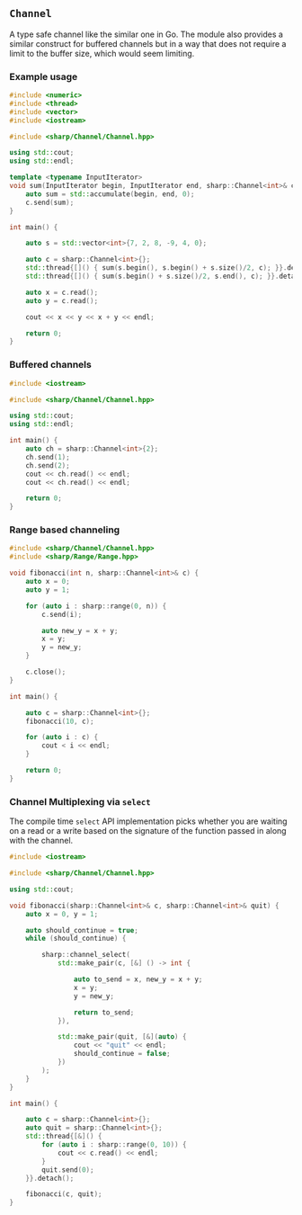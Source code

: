 `Channel`
---------

A type safe channel like the similar one in Go.  The module also provides a
similar construct for buffered channels but in a way that does not require a
limit to the buffer size, which would seem limiting.

### Example usage

```c++
#include <numeric>
#include <thread>
#include <vector>
#include <iostream>

#include <sharp/Channel/Channel.hpp>

using std::cout;
using std::endl;

template <typename InputIterator>
void sum(InputIterator begin, InputIterator end, sharp::Channel<int>& c) {
    auto sum = std::accumulate(begin, end, 0);
    c.send(sum);
}

int main() {

    auto s = std::vector<int>{7, 2, 8, -9, 4, 0};

    auto c = sharp::Channel<int>{};
    std::thread{[]() { sum(s.begin(), s.begin() + s.size()/2, c); }}.detach();
    std::thread{[]() { sum(s.begin() + s.size()/2, s.end(), c); }}.detach();

    auto x = c.read();
    auto y = c.read();

    cout << x << y << x + y << endl;

    return 0;
}
```

### Buffered channels

```c++
#include <iostream>

#include <sharp/Channel/Channel.hpp>

using std::cout;
using std::endl;

int main() {
    auto ch = sharp::Channel<int>{2};
    ch.send(1);
    ch.send(2);
    cout << ch.read() << endl;
    cout << ch.read() << endl;

    return 0;
}
```


### Range based channeling

```c++
#include <sharp/Channel/Channel.hpp>
#include <sharp/Range/Range.hpp>

void fibonacci(int n, sharp::Channel<int>& c) {
    auto x = 0;
    auto y = 1;

    for (auto i : sharp::range(0, n)) {
        c.send(i);

        auto new_y = x + y;
        x = y;
        y = new_y;
    }

    c.close();
}

int main() {

    auto c = sharp::Channel<int>{};
    fibonacci(10, c);

    for (auto i : c) {
        cout < i << endl;
    }

    return 0;
}
```


### Channel Multiplexing via `select`
The compile time `select` API implementation picks whether you are waiting on
a read or a write based on the signature of the function passed in along with
the channel.

```c++
#include <iostream>

#include <sharp/Channel/Channel.hpp>

using std::cout;

void fibonacci(sharp::Channel<int>& c, sharp::Channel<int>& quit) {
    auto x = 0, y = 1;

    auto should_continue = true;
    while (should_continue) {

        sharp::channel_select(
            std::make_pair(c, [&] () -> int {

                auto to_send = x, new_y = x + y;
                x = y;
                y = new_y;

                return to_send;
            }),

            std::make_pair(quit, [&](auto) {
                cout << "quit" << endl;
                should_continue = false;
            })
        );
    }
}

int main() {

    auto c = sharp::Channel<int>{};
    auto quit = sharp::Channel<int>{};
    std::thread{[&]() {
        for (auto i : sharp::range(0, 10)) {
            cout << c.read() << endl;
        }
        quit.send(0);
    }}.detach();

    fibonacci(c, quit);
}
```
